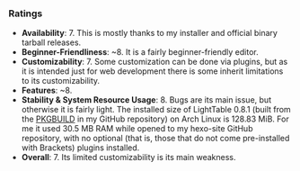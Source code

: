 ### Ratings

* **Availability**: 7. This is mostly thanks to my installer and official binary tarball releases.
* **Beginner-Friendliness**: ~8. It is a fairly beginner-friendly editor.
* **Customizability**: 7. Some customization can be done via plugins, but as it is intended just for web development there is some inherit limitations to its customizability.
* **Features**: ~8.
* **Stability & System Resource Usage**: 8. Bugs are its main issue, but otherwise it is fairly light. The installed size of LightTable 0.8.1 (built from the [PKGBUILD](https://github.com/fusion809/PKGBUILDs/blob/master/lighttable/PKGBUILD) in my GitHub repository) on Arch Linux is 128.83 MiB. For me it used 30.5 MB RAM while opened to my hexo-site GitHub repository, with no optional (that is, those that do not come pre-installed with Brackets) plugins installed.
* **Overall**: 7. Its limited customizability is its main weakness.
